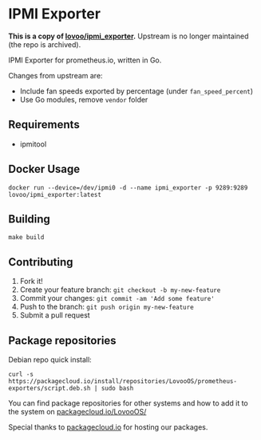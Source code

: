 # IPMI Exporter

**This is a copy of [lovoo/ipmi_exporter](https://godoc.org/github.com/lovoo/ipmi_exporter).**
Upstream is no longer maintained (the repo is archived).

IPMI Exporter for prometheus.io, written in Go.

Changes from upstream are:
- Include fan speeds exported by percentage (under `fan_speed_percent`)
- Use Go modules, remove `vendor` folder

## Requirements

* ipmitool

## Docker Usage

    docker run --device=/dev/ipmi0 -d --name ipmi_exporter -p 9289:9289 lovoo/ipmi_exporter:latest

## Building

    make build

## Contributing

1. Fork it!
2. Create your feature branch: `git checkout -b my-new-feature`
3. Commit your changes: `git commit -am 'Add some feature'`
4. Push to the branch: `git push origin my-new-feature`
5. Submit a pull request

## Package repositories

Debian repo quick install:

    curl -s https://packagecloud.io/install/repositories/LovooOS/prometheus-exporters/script.deb.sh | sudo bash

You can find package repositories for other systems and how to add it to the system on [packagecloud.io/LovooOS/](https://packagecloud.io/LovooOS/prometheus-exporters/install)

Special thanks to [packagecloud.io](https://packagecloud.io/) for hosting our packages.
